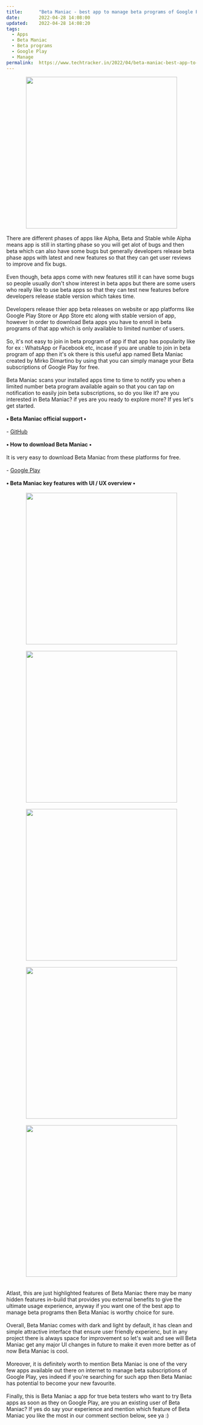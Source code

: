 ```yaml
---
title:		"Beta Maniac - best app to manage beta programs of Google Play."
date:		2022-04-28 14:08:00
updated:	2022-04-28 14:08:20
tags: 
  - Apps
  - Beta Maniac
  - Beta programs
  - Google Play
  - Manage	
permalink:	https://www.techtracker.in/2022/04/beta-maniac-best-app-to-manage-beta.html
---
```


<div class="separator" style="clear: both; text-align: center;">
  <a href="https://lh3.googleusercontent.com/-j2joXwWChp0/Ymo9t3zdf3I/AAAAAAAAKbQ/oMf-FCG_8T4mQLWNm8sX5fbTPndHGdehwCNcBGAsYHQ/s1600/1651129779485928-0.png" imageanchor="1" style="margin-left: 1em; margin-right: 1em;">
    <img border="0" src="https://lh3.googleusercontent.com/-j2joXwWChp0/Ymo9t3zdf3I/AAAAAAAAKbQ/oMf-FCG_8T4mQLWNm8sX5fbTPndHGdehwCNcBGAsYHQ/s1600/1651129779485928-0.png" width="400">
  </a>
</div><div><br></div><div>There are different phases of apps like Alpha, Beta and Stable while Alpha means app is still in starting phase so you will get alot of bugs and then beta which can also have some bugs but generally developers release beta phase apps with latest and new features so that they can get user reviews to improve and fix bugs.</div><div><br></div><div>Even though, beta apps come with new features still it can have some bugs so people usually don't show interest in beta apps but there are some users who really like to use beta apps so that they can test new features before developers release stable version which takes time.</div><div><br></div><div>Developers release thier app beta releases on website or app platforms like Google Play Store or App Store etc along with stable version of app, however In order to download Beta apps you have to enroll in beta programs of that app which is only available to limited number of users.</div><div><br></div><div>So, it's not easy to join in beta program of app if that app has popularity like for ex : WhatsApp or Facebook etc, incase if you are unable to join in beta program of app then it's ok there is this useful app named Beta Maniac created by Mirko Dimartino by using that you can simply manage your Beta subscriptions of Google Play for free.</div><div><br></div><div>Beta Maniac scans your installed apps time to time to notify you when a limited number beta program available again so that you can tap on notification to easily join beta subscriptions, so do you like it? are you interested in Beta Maniac? if yes are you ready to explore more? If yes let's get started.</div><div><b><br></b></div><div><b>• Beta Maniac official support •</b></div><div><b><br></b></div><div>- <a href="https://mirkoddd.github.io/betamaniac/betamaniac">GitHub</a></div><div><b><br></b></div><div><b>• How to download Beta Maniac •</b></div><div><b><br></b></div><div>It is very easy to download Beta Maniac from these platforms for free.</div><div><br></div><div>- <a href="https://play.google.com/store/apps/details?id=it.mirko.beta">Google Play</a></div><div><b><br></b></div><div><b>• Beta Maniac key features with UI / UX overview •</b></div><div><b><br></b></div><div><b><div class="separator" style="clear: both; text-align: center;">
  <a href="https://lh3.googleusercontent.com/-rjomR60qRhA/YmpSesoKFSI/AAAAAAAAKbo/Zy0evcYwWBgS4AMEd0i1eQyjA7aOveF4gCNcBGAsYHQ/s1600/1651135095370883-0.png" imageanchor="1" style="margin-left: 1em; margin-right: 1em;">
    <img border="0" src="https://lh3.googleusercontent.com/-rjomR60qRhA/YmpSesoKFSI/AAAAAAAAKbo/Zy0evcYwWBgS4AMEd0i1eQyjA7aOveF4gCNcBGAsYHQ/s1600/1651135095370883-0.png" width="400">
  </a>
</div><br></b></div><div><b><div class="separator" style="clear: both; text-align: center;">
  <a href="https://lh3.googleusercontent.com/-1VgXLmSktPg/YmpSdhfA3bI/AAAAAAAAKbk/knyHzAxpYNMa3IPCmJj3u9W_6_CkGKscwCNcBGAsYHQ/s1600/1651135091269987-1.png" imageanchor="1" style="margin-left: 1em; margin-right: 1em;">
    <img border="0" src="https://lh3.googleusercontent.com/-1VgXLmSktPg/YmpSdhfA3bI/AAAAAAAAKbk/knyHzAxpYNMa3IPCmJj3u9W_6_CkGKscwCNcBGAsYHQ/s1600/1651135091269987-1.png" width="400">
  </a>
</div><br></b></div><div><b><div class="separator" style="clear: both; text-align: center;">
  <a href="https://lh3.googleusercontent.com/-XR9HLTedOCM/YmpScuUakhI/AAAAAAAAKbg/_hI8FH9DiM4PIBX7ukXrt0Ey_PV6vQwvACNcBGAsYHQ/s1600/1651135087504955-2.png" imageanchor="1" style="margin-left: 1em; margin-right: 1em;">
    <img border="0" src="https://lh3.googleusercontent.com/-XR9HLTedOCM/YmpScuUakhI/AAAAAAAAKbg/_hI8FH9DiM4PIBX7ukXrt0Ey_PV6vQwvACNcBGAsYHQ/s1600/1651135087504955-2.png" width="400">
  </a>
</div><br></b></div><div><div class="separator" style="clear: both; text-align: center;">
  <a href="https://lh3.googleusercontent.com/-OJQFrj53mCk/YmpSbi_6gKI/AAAAAAAAKbc/RQ9lLD2oplEOGdrsWLa7glXhve0cJ_UhgCNcBGAsYHQ/s1600/1651135083393823-3.png" imageanchor="1" style="margin-left: 1em; margin-right: 1em;">
    <img border="0" src="https://lh3.googleusercontent.com/-OJQFrj53mCk/YmpSbi_6gKI/AAAAAAAAKbc/RQ9lLD2oplEOGdrsWLa7glXhve0cJ_UhgCNcBGAsYHQ/s1600/1651135083393823-3.png" width="400">
  </a>
</div><br></div><div><div class="separator" style="clear: both; text-align: center;">
  <a href="https://lh3.googleusercontent.com/-nYrqyjN3ndY/YmpSaq8TVDI/AAAAAAAAKbY/TQJIJfKtTUw1P5k15PohkP7vs5FxlLrxwCNcBGAsYHQ/s1600/1651135078393470-4.png" imageanchor="1" style="margin-left: 1em; margin-right: 1em;">
    <img border="0" src="https://lh3.googleusercontent.com/-nYrqyjN3ndY/YmpSaq8TVDI/AAAAAAAAKbY/TQJIJfKtTUw1P5k15PohkP7vs5FxlLrxwCNcBGAsYHQ/s1600/1651135078393470-4.png" width="400">
  </a>
</div><br></div><div><br></div><div>Atlast, this are just highlighted features of Beta Maniac there may be many hidden features in-build that provides you external benefits to give the ultimate usage experience, anyway if you want one of the best app to manage beta programs then Beta Maniac is worthy choice for sure.</div><div><br></div><div>Overall, Beta Maniac comes with dark and light by default, it has clean and simple attractive interface that ensure user friendly experienc, but in any project there is always space for improvement so let's wait and see will Beta Maniac get any major UI changes in future to make it even more better as of now Beta Maniac is cool.</div><div><br></div><div>Moreover, it is definitely worth to mention Beta Maniac is one of the very few apps available out there on internet to manage beta subscriptions of Google Play, yes indeed if you're searching for such app then Beta Maniac has potential to become your new favourite.</div><div><br></div><div>Finally, this is Beta Maniac a app for true beta testers who want to try Beta apps as soon as they on Google Play, are you an existing user of Beta Maniac? If yes do say your experience and mention which feature of Beta Maniac you like the most in our comment section below, see ya :)</div>
<!-- no comments on this post -->